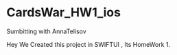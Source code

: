 # CardsWar_HW1_ios
Sumbitting with AnnaTelisov

Hey We Created this project in SWIFTUI , Its HomeWork 1.

